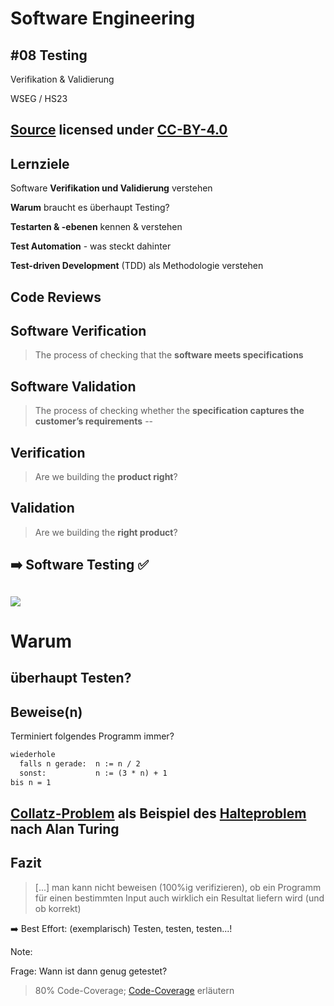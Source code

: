 # Software Engineering

## #08 Testing

Verifikation & Validierung 

WSEG / HS23

[Source](https://github.com/digital-sustainability/module-wseg/tree/main/docs/slides/content/06) licensed under [CC-BY-4.0](https://github.com/digital-sustainability/module-wseg/blob/main/LICENSE)
--
## Lernziele

Software **Verifikation und Validierung** verstehen

**Warum** braucht es überhaupt Testing?

**Testarten & -ebenen** kennen & verstehen

**Test Automation** - was steckt dahinter

**Test-driven Development** (TDD) als Methodologie verstehen

Code **Reviews**
---
## Software Verification

> The process of checking that the **software meets specifications**

## Software Validation

> The process of checking whether the **specification captures the customer’s
requirements**
--
## Verification

> Are we building the **product right**?

## Validation

> Are we building the **right product**?

➡️ Software Testing ✅
--
[![](https://miro.medium.com/v2/resize:fit:1400/format:webp/1*oVJ7JhRx9n8mvVxwf06kWA.png)](https://medium.com/@thx2001r/the-project-cartoon-root-cause-5e82e404ec8a)
---
# Warum

überhaupt Testen?
--
## Beweise(n)

Terminiert folgendes Programm immer?
```md [|2,3]
wiederhole
  falls n gerade:  n := n / 2
  sonst:           n := (3 * n) + 1
bis n = 1
```
[Collatz-Problem](https://de.wikipedia.org/wiki/Collatz-Problem) als Beispiel des
[Halteproblem](https://de.wikipedia.org/wiki/Halteproblem#Illustration) nach Alan Turing
--
## Fazit

> [...] man kann nicht beweisen (100%ig verifizieren), ob ein Programm für einen bestimmten Input auch wirklich ein Resultat liefern wird (und ob korrekt)

➡️ Best Effort: (exemplarisch) Testen, testen, testen...!

Note:

Frage: Wann ist dann genug getestet?
> 80% Code-Coverage; [Code-Coverage](https://en.wikipedia.org/wiki/Code_coverage) erläutern